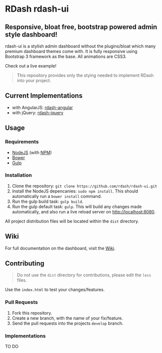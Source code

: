 # RDash rdash-ui
## Responsive, bloat free, bootstrap powered admin style dashboard!

rdash-ui is a stylish admin dashboard without the plugins/bloat which many premium dashboard themes come with. It is fully responsive using Bootstrap 3 framework as the base. All animations are CSS3.

Check out a live example!

> This repository provides only the stying needed to implement RDash into your project.

## Current Implementations

* with AngularJS: [rdash-angular](https://github.com/rdash/rdash-angular)
* with jQuery: [rdash-jquery](https://github.com/rdash/rdash-jquery)

## Usage
### Requirements
* [NodeJS](http://nodejs.org/) (with [NPM](https://www.npmjs.org/))
* [Bower](http://bower.io)
* [Gulp](http://bower.io)

### Installation
1. Clone the repository: `git clone https://github.com/rdash/rdash-ui.git`
2. Install the NodeJS depencanies: `sudo npm install`. This should automatically run a `bower install` command.
3. Run the gulp build task: `gulp build`.
4. Run the gulp default task: `gulp`. This will build any changes made automatically, and also run a live reload server on [http://localhost:8080](http://localhost:8080).

All project distribution files will be located within the `dist` directory.

## Wiki
For full documentation on the dashboard, visit the [Wiki]().

## Contributing
> Do not use the `dist` directory for contributions, please edit the `less` files.

Use the `index.html` to test your changes/features.
### Pull Requests
1. Fork this repository.
2. Create a new branch, with the name of your fix/feature.
3. Send the pull requests into the projects `develop` branch.
### Implementations
TO DO

